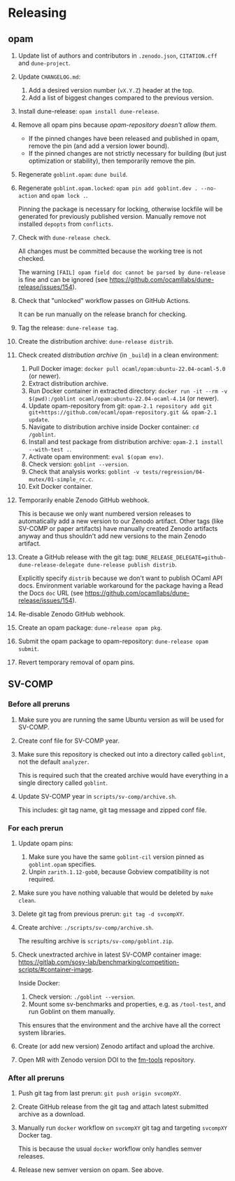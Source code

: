 # Releasing

## opam

1. Update list of authors and contributors in `.zenodo.json`, `CITATION.cff` and `dune-project`.
2. Update `CHANGELOG.md`:

    1. Add a desired version number (`vX.Y.Z`) header at the top.
    2. Add a list of biggest changes compared to the previous version.

3. Install dune-release: `opam install dune-release`.
4. Remove all opam pins because _opam-repository doesn't allow them_.

    * If the pinned changes have been released and published in opam, remove the pin (and add a version lower bound).
    * If the pinned changes are not strictly necessary for building (but just optimization or stability), then temporarily remove the pin.

5. Regenerate `goblint.opam`: `dune build`.
6. Regenerate `goblint.opam.locked`: `opam pin add goblint.dev . --no-action` and `opam lock .`.

    Pinning the package is necessary for locking, otherwise lockfile will be generated for previously published version.
    Manually remove not installed `depopts` from `conflicts`.

7. Check with `dune-release check`.

    All changes must be committed because the working tree is not checked.

    The warning `[FAIL] opam field doc cannot be parsed by dune-release` is fine and can be ignored (see <https://github.com/ocamllabs/dune-release/issues/154>).

8. Check that "unlocked" workflow passes on GitHub Actions.

    It can be run manually on the release branch for checking.

9. Tag the release: `dune-release tag`.
10. Create the distribution archive: `dune-release distrib`.

11. Check created _distribution archive_ (in `_build`) in a clean environment:

    1. Pull Docker image: `docker pull ocaml/opam:ubuntu-22.04-ocaml-5.0` (or newer).
    2. Extract distribution archive.
    3. Run Docker container in extracted directory: `docker run -it --rm -v $(pwd):/goblint ocaml/opam:ubuntu-22.04-ocaml-4.14` (or newer).
    4. Update opam-repository from git: `opam-2.1 repository add git git+https://github.com/ocaml/opam-repository.git && opam-2.1 update`.
    5. Navigate to distribution archive inside Docker container: `cd /goblint`.
    6. Install and test package from distribution archive: `opam-2.1 install --with-test .`.
    7. Activate opam environment: `eval $(opam env)`.
    8. Check version: `goblint --version`.
    9. Check that analysis works: `goblint -v tests/regression/04-mutex/01-simple_rc.c`.
    10. Exit Docker container.

12. Temporarily enable Zenodo GitHub webhook.

    This is because we only want numbered version releases to automatically add a new version to our Zenodo artifact.
    Other tags (like SV-COMP or paper artifacts) have manually created Zenodo artifacts anyway and thus shouldn't add new versions to the main Zenodo artifact.

13. Create a GitHub release with the git tag: `DUNE_RELEASE_DELEGATE=github-dune-release-delegate dune-release publish distrib`.

    Explicitly specify `distrib` because we don't want to publish OCaml API docs.
    Environment variable workaround for the package having a Read the Docs `doc` URL (see <https://github.com/ocamllabs/dune-release/issues/154>).

14. Re-disable Zenodo GitHub webhook.

15. Create an opam package: `dune-release opam pkg`.
16. Submit the opam package to opam-repository: `dune-release opam submit`.
17. Revert temporary removal of opam pins.


## SV-COMP

### Before all preruns

1. Make sure you are running the same Ubuntu version as will be used for SV-COMP.
2. Create conf file for SV-COMP year.
3. Make sure this repository is checked out into a directory called `goblint`, not the default `analyzer`.

    This is required such that the created archive would have everything in a single directory called `goblint`.

4. Update SV-COMP year in `scripts/sv-comp/archive.sh`.

    This includes: git tag name, git tag message and zipped conf file.

### For each prerun

1. Update opam pins:

    1. Make sure you have the same `goblint-cil` version pinned as `goblint.opam` specifies.
    2. Unpin `zarith.1.12-gob0`, because Gobview compatibility is not required.

2. Make sure you have nothing valuable that would be deleted by `make clean`.
3. Delete git tag from previous prerun: `git tag -d svcompXY`.
4. Create archive: `./scripts/sv-comp/archive.sh`.

    The resulting archive is `scripts/sv-comp/goblint.zip`.

5. Check unextracted archive in latest SV-COMP container image: <https://gitlab.com/sosy-lab/benchmarking/competition-scripts/#container-image>.

    Inside Docker:

    1. Check version: `./goblint --version`.
    2. Mount some sv-benchmarks and properties, e.g. as `/tool-test`, and run Goblint on them manually.

    This ensures that the environment and the archive have all the correct system libraries.

6. Create (or add new version) Zenodo artifact and upload the archive.

7. Open MR with Zenodo version DOI to the [fm-tools](https://gitlab.com/sosy-lab/benchmarking/fm-tools) repository.

<!-- 7. Check pushed archive via CoveriTeam-Remote: <https://gitlab.com/sosy-lab/software/coveriteam/-/blob/main/doc/competition-help.md>.

1. Clone coveriteam repository.
2. Locally modify `actors/goblint.yml` archive location to the raw URL of the pushed archive.
3. Run Goblint on some sv-benchmarks and properties via CoveriTeam.

This ensures that Goblint runs on SoSy-Lab servers. -->

### After all preruns

1. Push git tag from last prerun: `git push origin svcompXY`.
2. Create GitHub release from the git tag and attach latest submitted archive as a download.
3. Manually run `docker` workflow on `svcompXY` git tag and targeting `svcompXY` Docker tag.

    This is because the usual `docker` workflow only handles semver releases.

4. Release new semver version on opam. See above.
